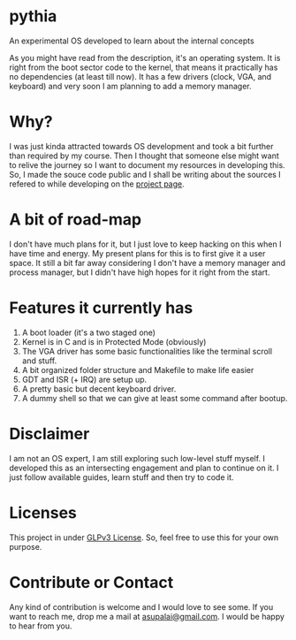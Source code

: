 # pythia
An experimental OS developed to learn about the internal concepts

As you might have read from the description, it's an operating system. It is right from the boot sector code to the kernel, that means it practically has no dependencies (at least till now). It has a few drivers (clock, VGA, and keyboard) and very soon I am planning to add a memory manager.

# Why?
I was just kinda attracted towards OS development and took a bit further than required by my course. Then I thought that someone else might want to relive the journey so I want to document my resources in developing this. So, I made the souce code public and I shall be writing about the sources I refered to while developing on the [project page](http://asutoshpalai.github.io/pythia/).

# A bit of road-map
I don't have much plans for it, but I just love to keep hacking on this when I have time and energy. My present plans for this is to first give it a user space. It still a bit far away considering I don't have a memory manager and process manager, but I didn't have high hopes for it right from the start. 

# Features it currently has
1. A boot loader (it's a two staged one)
2. Kernel is in C and is in Protected Mode (obviously)
3. The VGA driver has some basic functionalities like the terminal scroll and stuff.
4. A bit organized folder structure and Makefile to make life easier
5. GDT and ISR (+ IRQ) are setup up.
6. A pretty basic but decent keyboard driver.
7. A dummy shell so that we can give at least some command after bootup.

# Disclaimer
I am not an OS expert, I am still exploring such low-level stuff myself. I developed this as an intersecting engagement and plan to continue on it. I just follow available guides, learn stuff and then try to code it. 

# Licenses
This project in under [GLPv3 License](https://github.com/asutoshpalai/pythia/blob/master/LICENSE). So, feel free to use this for your own purpose.

# Contribute or Contact
Any kind of contribution is welcome and I would love to see some.
If you want to reach me, drop me a mail at [asupalai@gmail.com](mailto:asupalai@gmail.com). I would be happy to hear from you.
